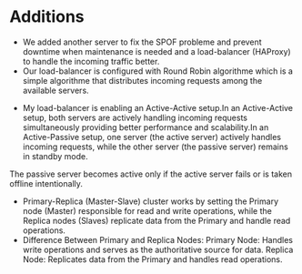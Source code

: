 # Additions
- We added another server to fix the SPOF probleme and prevent downtime when maintenance is needed and a load-balancer (HAProxy) to handle the incoming traffic better.
- Our load-balancer is configured with Round Robin algorithme which is a simple algorithme that distributes incoming requests among the available servers.
- <p>My load-balancer is enabling an Active-Active setup.In an Active-Active setup, both servers are actively handling incoming requests simultaneously providing better performance and scalability.In an Active-Passive setup, one server (the active server) actively handles incoming requests, while the other server (the passive server) remains in standby mode.</p>
The passive server becomes active only if the active server fails or is taken offline intentionally.
- Primary-Replica (Master-Slave) cluster works by setting the Primary node (Master) responsible for read and write operations, while the Replica nodes (Slaves) replicate data from the Primary and handle read operations.
- Difference Between Primary and Replica Nodes:
Primary Node: Handles write operations and serves as the authoritative source for data.
Replica Node: Replicates data from the Primary and handles read operations.
